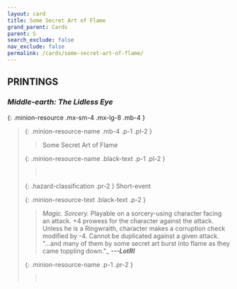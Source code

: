 ```yaml
---
layout: card
title: Some Secret Art of Flame
grand_parent: Cards
parent: S
search_exclude: false
nav_exclude: false
permalink: /cards/some-secret-art-of-flame/
---
```


## PRINTINGS


### _Middle-earth: The Lidless Eye_

{: .minion-resource .mx-sm-4 .mx-lg-8 .mb-4 }
> {: .minion-resource-name .mb-4 .p-1 .pl-2 }
> > <div class="hazard-mp"></div>
> > <div class="card-name">Some Secret Art of Flame</div>
>
> {: .minion-resource-name .black-text .p-1 .pl-2 }
> > &nbsp;
>
> {: .hazard-classification .pr-2 }
> Short-event
>
> {: .minion-resource-text .black-text .p-2 }
> > _Magic._ _Sorcery._ Playable on a sorcery-using character facing an attack. +4 prowess for the character against the attack. Unless he is a Ringwraith, character makes a corruption check modified by -4. Cannot be duplicated against a given attack.   "...and many of them by some secret art burst into flame as they came toppling down."_ ***---LotRI*** 
> 
> {: .minion-resource-name .p-1 .pr-2 }
> > <div class="card-shield"></div>
> > <div class="card-corruption-white">&nbsp;</div>
